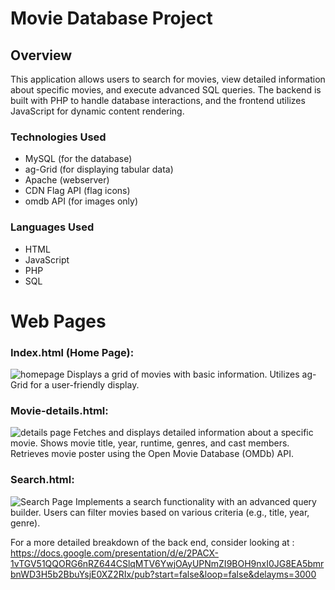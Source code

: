 # Movie Database Project
## Overview
This application allows users to search for movies, view detailed information about specific movies, and execute advanced SQL queries. The backend is built with PHP to handle database interactions, and the frontend utilizes JavaScript for dynamic content rendering.

### Technologies Used
- MySQL (for the database)
- ag-Grid (for displaying tabular data) 
- Apache (webserver)
- CDN Flag API (flag icons)
- omdb API (for images only)

### Languages Used 
- HTML
- JavaScript
- PHP
- SQL

# Web Pages
### Index.html (Home Page):
![homepage](https://lh7-us.googleusercontent.com/nbkn5qgSUdkGj0vNT8zw0bE7I2TJbWH0uTPeVlEuY2gyGUiF3SkJym0mfBuLxyL9I0FUbT4qy9UYuJk_eyLCMjbCeoqVRwOnH3YZaKvxOziglqWkigQ3D7gThp9HQW1tBlm7sRYsTg2delB8JDw=nw)
Displays a grid of movies with basic information.
Utilizes ag-Grid for a user-friendly display.
### Movie-details.html:
![details page](https://lh7-us.googleusercontent.com/JX1F_4xGXW7e-mzrwG05UvshV8nMREktrfaZtC1a-3SjjHAdyA9Cc7IQFlf_7G2bV8yL8m6ENxwxt109lVAXgn---11EpPuBwekN7OKGS0e8WkLuOBo68hGWFtHVd-e6bMR7jY4mNyRuW1xxsQY=nw)
Fetches and displays detailed information about a specific movie.
Shows movie title, year, runtime, genres, and cast members.
Retrieves movie poster using the Open Movie Database (OMDb) API.
### Search.html:
![Search Page](https://lh7-us.googleusercontent.com/VEfdYpj8N8h1IGLpIpNJYXyPR0WuQPPMFpK0PCK6pW0m1VzTnGvxf5ZqeRAfZj8RdulXCWiVvky2x8oJ3D1o3VieDnRqzljhQnadrwAaET8La1gdEkemZBt9siwJ56yoHAetOoSP-62CVYnkuyk=nw)
Implements a search functionality with an advanced query builder.
Users can filter movies based on various criteria (e.g., title, year, genre).


For a more detailed breakdown of the back end, consider looking at : 
https://docs.google.com/presentation/d/e/2PACX-1vTGV51QQORG6nRZ644CSlqMTV6YwjOAyUPNmZI9BOH9nxI0JG8EA5bmrbnWD3H5b2BbuYsjE0XZ2RIx/pub?start=false&loop=false&delayms=3000
